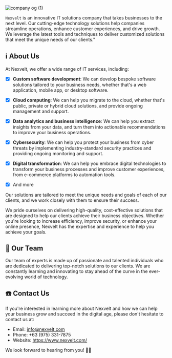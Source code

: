 ![company og (1)](https://user-images.githubusercontent.com/33350692/233223636-5e33f922-b112-4a74-82c2-a9579dd4cca0.png)

`Nexvelt` is an innovative IT solutions company that takes businesses to the next level. Our cutting-edge technology solutions help companies streamline operations, enhance customer experiences, and drive growth. We leverage the latest tools and techniques to deliver customized solutions that meet the unique needs of our clients."

## ℹ️ About Us
At Nexvelt, we offer a wide range of IT services, including:

- [x] <b>Custom software development</b>: We can develop bespoke software solutions tailored to your business needs, whether that's a web application, mobile app, or desktop software.

- [x] <b>Cloud computing</b>: We can help you migrate to the cloud, whether that's public, private or hybrid cloud solutions, and provide ongoing management and support.

- [x] <b>Data analytics and business intelligence</b>: We can help you extract insights from your data, and turn them into actionable recommendations to improve your business operations.

- [x] <b>Cybersecurity</b>: We can help you protect your business from cyber threats by implementing industry-standard security practices and providing ongoing monitoring and support.

- [x] <b>Digital transformation</b>: We can help you embrace digital technologies to transform your business processes and improve customer experiences, from e-commerce platforms to automation tools.

- [x] And more

Our solutions are tailored to meet the unique needs and goals of each of our clients, and we work closely with them to ensure their success.

We pride ourselves on delivering high-quality, cost-effective solutions that are designed to help our clients achieve their business objectives. Whether you're looking to increase efficiency, improve security, or enhance your online presence, Nexvelt has the expertise and experience to help you achieve your goals.

## 🧪 Our Team

Our team of experts is made up of passionate and talented individuals who are dedicated to delivering top-notch solutions to our clients. We are constantly learning and innovating to stay ahead of the curve in the ever-evolving world of technology.

## ☎️ Contact Us

If you're interested in learning more about Nexvelt and how we can help your business grow and succeed in the digital age, please don't hesitate to contact us at:

- Email: info@nexvelt.com
- Phone: +63 (975) 331-7875
- Website: https://www.nexvelt.com/

We look forward to hearing from you! 🙇‍♂️



